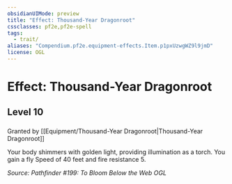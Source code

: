 ```yaml
---
obsidianUIMode: preview
title: "Effect: Thousand-Year Dragonroot"
cssclasses: pf2e,pf2e-spell
tags:
  - trait/
aliases: "Compendium.pf2e.equipment-effects.Item.p1pxUzwgWZ9l9jmD"
license: OGL
---
```

# Effect: Thousand-Year Dragonroot
## Level 10
### 






Granted by [[Equipment/Thousand-Year Dragonroot|Thousand-Year Dragonroot]]

Your body shimmers with golden light, providing illumination as a torch. You gain a fly Speed of 40 feet and fire resistance 5.

*Source: Pathfinder #199: To Bloom Below the Web*
*OGL*
